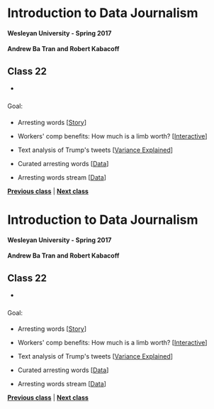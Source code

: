 # Introduction to Data Journalism
  
#### Wesleyan University - Spring 2017
  
**Andrew Ba Tran and Robert Kabacoff**
  
## Class 22
 - 
                             
### 
                             
#### 
                             
Goal: 
                             
#### 

    
* Arresting words [[Story](http://apps.bostonglobe.com/graphics/2016/04/arresting-words/)]

* Workers' comp benefits: How much is a limb worth? [[Interactive](http://projects.propublica.org/graphics/workers-compensation-benefits-by-limb)]

* Text analysis of Trump's tweets [[Variance Explained](http://varianceexplained.org/r/trump-tweets/)]
* Curated arresting words [[Data](https://github.com/BostonGlobe/2016-04-06_moments/blob/master/data/curated.json)]
* Arresting words stream [[Data](https://github.com/BostonGlobe/2016-04-06_moments/blob/master/data/stream.json)]

                   
**[Previous class](class21.md)** | **[Next class](class23.md)**
# Introduction to Data Journalism
  
#### Wesleyan University - Spring 2017
  
**Andrew Ba Tran and Robert Kabacoff**
  
## Class 22
 - 
                             
### 
                             
#### 
                             
Goal: 
                             
#### 

    
* Arresting words [[Story](http://apps.bostonglobe.com/graphics/2016/04/arresting-words/)]

* Workers' comp benefits: How much is a limb worth? [[Interactive](http://projects.propublica.org/graphics/workers-compensation-benefits-by-limb)]

* Text analysis of Trump's tweets [[Variance Explained](http://varianceexplained.org/r/trump-tweets/)]
* Curated arresting words [[Data](https://github.com/BostonGlobe/2016-04-06_moments/blob/master/data/curated.json)]
* Arresting words stream [[Data](https://github.com/BostonGlobe/2016-04-06_moments/blob/master/data/stream.json)]

                   
**[Previous class](class21.md)** | **[Next class](class23.md)**
